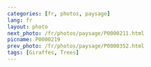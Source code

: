 ```yaml
---
categories: [fr, photos, paysage]
lang: fr
layout: photo
next_photo: /fr/photos/paysage/P0000211.html
picname: P0000219
prev_photo: /fr/photos/paysage/P0000352.html
tags: [Giraffes, Trees]
---
```

